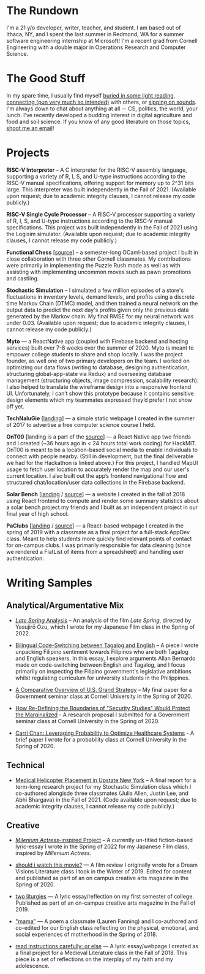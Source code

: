 # The Rundown

I'm a 21 y/o developer, writer, teacher, and student. I am based out of Ithaca, NY, and I spent the last summer in Redmond, WA for a summer software engineering internship at Microsoft! I'm a recent grad from Cornell Engineering with a double major in Operations Research and Computer Science. 

# The Good Stuff

In my spare time, I usually find myself [buried in some light reading](https://www.goodreads.com/user/show/84197654-nalu-concepcion), [connecting (pun very much so intended)](https://www.linkedin.com/in/nalu-concepcion/) with others, or [sipping on sounds](https://open.spotify.com/user/naluasti?si=EvYyFZz-TrmOUjyUNYGkXw). I'm always down to chat about anything at all -- CS, politics, the world, your lunch. I've recently developed a budding interest in digital agriculture and food and soil science. If you know of any good literature on those topics, [shoot me an email](mailto:lac327@cornell.edu)! 

# Projects

**RISC-V Interpreter** – A C interpreter for the RISC-V assembly language, supporting a variety of R, I, S, and U-type instructions according to the RISC-V manual specifications, offering support for memory up to 2^31 bits large. This interpreter was built independently in the Fall of 2021. (Available upon request; due to academic integrity clauses, I cannot release my code publicly.)

**RISC-V Single Cycle Processor** – A RISC-V processor supporting a variety of R, I, S, and U-type instructions according to the RISC-V manual specifications. This project was built independently in the Fall of 2021 using the Logisim simulator. (Available upon request; due to academic integrity clauses, I cannot release my code publicly.)

**Functional Chess** \[[source](https://github.com/henryrobbins/chess)] – a semester-long OCaml-based project I built in close collaboration with three other Cornell classmates. My contributions were primarily in implementing the Puzzle Rush mode as well as with assisting with implementing uncommon moves such as pawn promotions and castling. 

**Stochastic Simulation** – I simulated a few million episodes of a store's fluctuations in inventory levels, demand levels, and profits using a discrete time Markov Chain (DTMC) model, and then trained a neural network on the output data to predict the next day's profits given only the previous data generated by the Markov chain. My final RMSE for my neural network was under 0.03. (Available upon request; due to academic integrity clauses, I cannot release my code publicly.)

**Myto** — a ReactNative app (coupled with Firebase backend and hosting services) built over 7-8 weeks over the summer of 2020. Myto is meant to empower college students to share and shop locally. I was the project founder, as well one of two primary developers on the team. I worked on optimizing our data flows (writing to database, designing authentication, structuring global-app-state via Redux) and overseeing database management (structuring objects, image compression, scalability research). I also helped to translate the wireframe design into a responsive frontend UI. Unfortunately, I can’t show this prototype because it contains sensitive design elements which my teammates expressed they’d prefer I not show off yet.

**TechNaluGie** \[[landing](https://www.technalugie.com/)] — a simple static webpage I created in the summer of 2017 to advertise a free computer science course I held.

**OnT00** \[landing is a part of the [source](https://github.com/srikaryallala/hackMIT)] — a React Native app two friends and I created (~36 hours ago in < 24 hours total work coding) for HackMIT. OnT00 is meant to be a location-based social media to enable individuals to connect with people nearby. (Still in development, but the final deliverable we had for the Hackathon is linked above.) For this project, I handled MapUI usage to fetch user location to accurately render the map and our user's current location. I also built out the app’s frontend navigational flow and structured chat/location/user data collections in the Firebase backend.

**Solar Bench** \[[landing](https://interactive-solar-exhibit.herokuapp.com/) / [source](https://github.com/naluconcepcion/interactive-solar-exhibit)] — a website I created in the fall of 2018 using React frontend to compute and render some summary statistics about a solar bench project my friends and I built as an independent project in our final year of high school.

**PaClubs** \[[landing](https://pa-clubs.herokuapp.com/) / [source](https://github.com/naluconcepcion/pa-clubs)]  — a React-based webpage I created in the spring of 2019 with a classmate as a final project for a full-stack AppDev class. Meant to help students more quickly find relevant points of contact for on-campus clubs.  I was primarily responsible for data cleaning (since we rendered a FlatList of items from a spreadsheet) and handling user authentication.

# Writing Samples

## Analytical/Argumentative Mix
* [*Late Spring* Analysis](https://docs.google.com/document/d/e/2PACX-1vSeGZ8CqKHl5mppWY5uK8ZblJ-MNzeNCwKcwH_ObvW66oZsUjLkmTRu58HOQPfggIvfSHmTDrK4_zAc/pub) – An analysis of the film *Late Spring*, directed by Yasujirō Ozu, which I wrote for my Japanese Film class in the Spring of 2022. 

* [Bilingual Code-Switching between Tagalog and English](https://docs.google.com/document/d/e/2PACX-1vQ99PrUzLUaD4ozoOPQcyKKpKFudhk8TGvpZmenGBffl5kfOjY4oZ_J5PDGSEID29l5UKDBpwtDAVWn/pub) – A piece I wrote unpacking Filipino sentiment towards Filipinos who are both Tagalog and English speakers. In this essay, I explore arguments Allan Bernardo made on code-switching between English and Tagalog, and I focus primarily on inspecting the Filipino government's legislative ambitions whilst regulating curriculum for university students in the Philippines. 

* [A Comparative Overview of U.S. Grand Strategy](https://docs.google.com/document/d/e/2PACX-1vRHTuLdYUClRCWjJDB8q0298J8VgACpDkgjNLi60GW0dwwEB9dzcmXVNoPEn8YFu8N0sTWAs5_qiu-Y/pub) – My final paper for a Government seminar class at Cornell University in the Spring of 2020.

* [How Re-Defining the Boundaries of "Security Studies" Would Protect the Marginalized](https://docs.google.com/document/d/19y29outELMeemi3s0dejfwiO7CQ75aV7u-td3SgKszE/edit?usp=sharing) - A research proposal I submitted for a Government seminar class at Cornell University in the Spring of 2020.

* [Carri Chan: Leveraging Probability to Optimize Healthcare Systems](https://docs.google.com/document/d/1-_jd-WTLuWZTQ92xYL4JVbZKCe-cfzZ0zv7aWXt-aUk/edit?usp=sharing) - A brief paper I wrote for a probability class at Cornell University in the Spring of 2020. 

## Technical
* [Medical Helicopter Placement in Upstate New York](https://docs.google.com/document/d/e/2PACX-1vTrREZIqUfYTBAJqB6uO6bxmubl4OSb20wW6Fq2Eh8UFH3wKVELKpiOCM1aHwRTyliKh1kM6SS2wNx9/pub) – A final report for a term-long research project for my Stochastic Simulation class which I co-authored alongisde three classmates (Julia Allen, Justin Lee, and Abhi Bhargava) in the Fall of 2021. (Code  available upon request; due to academic integrity clauses, I cannot release my code publicly.)

## Creative
* [*Milenium Actress*-inspired Project](https://docs.google.com/document/d/e/2PACX-1vR1DGRzzs5miuQGqmTCnG3_KyZK-f6_K5st2tO2o-3ATIV6It608N251ppZpWiDT3__-TODsoSU2GDe/pub) – A currently un-titled fiction-based lyric-essay I wrote in the Spring of 2022 for my Japanese Film class, inspired by *Millenium Actress*.

* [should i watch this movie?](https://kitschcornell.com/2020/07/13/should-i-watch-this-movie/) — A film review I originally wrote for a Dream Visions Literature class I took in the Winter of 2019. Edited for content and published as part of an on campus creative arts magazine in the Spring of 2020.

* [two liturgies](https://kitschcornell.com/2020/01/12/two-liturgies/) — A lyric essay/reflection on my first semester of college. Published as part of an on-campus creative arts magazine in the Fall of 2019.

* ["mama"](https://docs.google.com/document/d/1PIJEm83EtuU6lwiU9Ry5Bt0suSFudmItbne9o0k_PJs/edit?usp=sharing) — A poem a classmate (Lauren Fanning) and I co-authored and co-edited for our English class reflecting on the physical, emotional, and social experiences of motherhood in the Spring of 2018.

* [read instructions carefully: or else](https://www.technalugie.com/untethered) — A lyric essay/webpage I created as a final project for a Medieval Literature class in the Fall of 2018. This piece is a set of reflections on the interplay of my faith and my adolescence.

